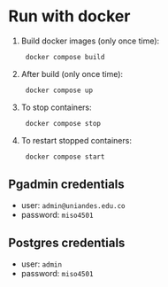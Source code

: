 # Run with docker

1. Build docker images (only once time):
    ```bash
     docker compose build
    ```
2. After build (only once time):
    ```bash
     docker compose up
    ```
3. To stop containers: 
    ```bash
     docker compose stop
    ```
3. To restart stopped containers:
    ```bash
     docker compose start
    ```

## Pgadmin credentials

* user: ```admin@uniandes.edu.co```
* password: ```miso4501```


## Postgres credentials

* user: ```admin```
* password: ```miso4501```